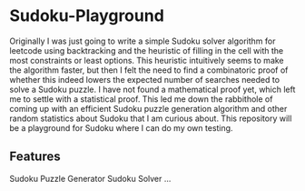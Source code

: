 # Sudoku-Playground

Originally I was just going to write a simple Sudoku solver algorithm for leetcode using backtracking and the heuristic of filling in the cell with the most constraints or least options. This heuristic intuitively seems to make the algorithm faster, but then I felt the need to find a combinatoric proof of whether this indeed lowers the expected number of searches needed to solve a Sudoku puzzle. I have not found a mathematical proof yet, which left me to settle with a statistical proof. This led me down the rabbithole of coming up with an efficient Sudoku puzzle generation algorithm and other random statistics about Sudoku that I am curious about. This repository will be a playground for Sudoku where I can do my own testing.

## Features

Sudoku Puzzle Generator
Sudoku Solver
...
